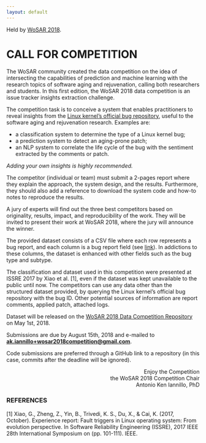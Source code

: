 ```yaml
---
layout: default
---
```


Held by [WoSAR 2018](http://wosar2018.buaa.edu.cn/).

# CALL FOR COMPETITION
The WoSAR community created the data competition on the idea of intersecting the capabilities of prediction and machine learning with the research topics of software aging and rejuvenation, calling both researchers and students. 
In this first edition, the WoSAR 2018 data competition is an issue tracker insights extraction challenge.

The competition task is to conceive a system that enables practitioners to reveal insights from the [Linux kernel’s official bug repository](https://bugzilla.kernel.org/), useful to the software aging and rejuvenation research. 
Examples are:
* a classification system to determine the type of a Linux kernel bug;
* a prediction system to detect an aging-prone patch;
* an NLP system to correlate the life cycle of the bug with the sentiment extracted by the comments or patch.

_Adding your own insights is highly recommended._

The competitor (individual or team) must submit a 2-pages report where they explain the approach, the system design, and the results. Furthermore, they should also add a reference to download the system code and how-to notes to reproduce the results. 

A jury of experts will find out the three best competitors based on originality, results, impact, and reproducibility of the work. They will be invited to present their work at WoSAR 2018, where the jury will announce the winner.

The provided dataset consists of a CSV file where each row represents a bug report, and each column is a bug report field (see [link](https://bugzilla.kernel.org/page.cgi?id=fields.html)). 
In addictions to these columns, the dataset is enhanced with other fields such as the bug type and subtype. 

The classification and dataset used in this competition were presented at ISSRE 2017 by Xiao et al. [1], even if the dataset was kept unavailable to the public until now. The competitors can use any data other than the structured dataset provided, by querying the Linux kernel’s official bug repository with the bug ID. Other potential sources of information are report comments, applied patch, attached logs.

Dataset will be released on the [WoSAR 2018 Data Competition Repository](https://github.com/akiannillo/wosar2018competition) on May 1st, 2018.

Submissions are due by August 15th, 2018 and e-mailed to **<ak.iannillo+wosar2018competition@gmail.com>**. 

Code submissions are preferred through a GitHub link to a repository (in this case, commits after the deadline will be ignored).

<p style="text-align: right"> Enjoy the Competition<br>
the WoSAR 2018 Competition Chair<br>
Antonio Ken Iannillo, PhD<p>

### REFERENCES
[1] Xiao, G., Zheng, Z., Yin, B., Trivedi, K. S., Du, X., & Cai, K. (2017, October). Experience report: Fault triggers in Linux operating system: From evolution perspective. In Software Reliability Engineering (ISSRE), 2017 IEEE 28th International Symposium on (pp. 101-111). IEEE.
